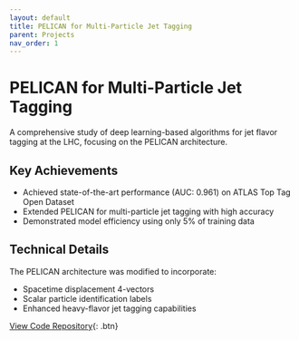 ```yaml
---
layout: default
title: PELICAN for Multi-Particle Jet Tagging
parent: Projects
nav_order: 1
---
```


# PELICAN for Multi-Particle Jet Tagging

A comprehensive study of deep learning-based algorithms for jet flavor tagging at the LHC, focusing on the PELICAN architecture.

## Key Achievements

- Achieved state-of-the-art performance (AUC: 0.961) on ATLAS Top Tag Open Dataset
- Extended PELICAN for multi-particle jet tagging with high accuracy
- Demonstrated model efficiency using only 5% of training data

## Technical Details

The PELICAN architecture was modified to incorporate:
- Spacetime displacement 4-vectors
- Scalar particle identification labels
- Enhanced heavy-flavor jet tagging capabilities

[View Code Repository](https://github.com/yourusername/pelican-project){: .btn}
